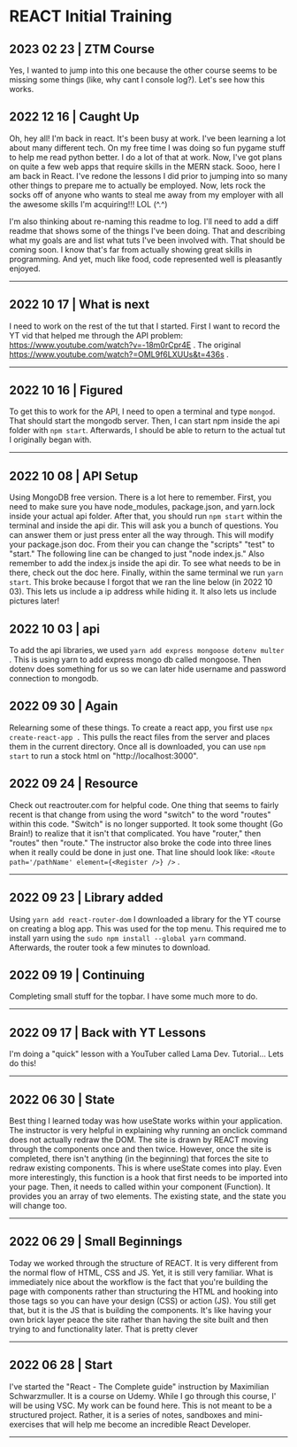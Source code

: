 # REACT Initial Training

## 2023 02 23 | ZTM Course

Yes, I wanted to jump into this one because the other course seems to be missing some things (like, why cant I console log?). Let's see how this works.

## 2022 12 16 | Caught Up

Oh, hey all! I'm back in react. It's been busy at work. I've been learning a lot about many different tech. On my free time I was doing so fun pygame stuff to help me read python better. I do a lot of that at work. Now, I've got plans on quite a few web apps that require skills in the MERN stack. Sooo, here I am back in React. I've redone the lessons I did prior to jumping into so many other things to prepare me to actually be employed. Now, lets rock the socks off of anyone who wants to steal me away from my employer with all the awesome skills I'm acquiring!!! LOL (^.^)

I'm also thinking about re-naming this readme to log. I'll need to add a diff readme that shows some of the things I've been doing. That and describing what my goals are and list what tuts I've been involved with. That should be coming soon. I know that's far from actually showing great skills in programming. And yet, much like food, code represented well is pleasantly enjoyed.

---

## 2022 10 17 | What is next

I need to work on the rest of the tut that I started. First I want to record the YT vid that helped me through the API problem: https://www.youtube.com/watch?v=-18m0rCpr4E . The original https://www.youtube.com/watch?=OML9f6LXUUs&t=436s .

---

## 2022 10 16 | Figured

To get this to work for the API, I need to open a terminal and type `mongod`. That should start the mongodb server. Then, I can start npm inside the api folder with `npm start`. Afterwards, I should be able to return to the actual tut I originally began with.

---

## 2022 10 08 | API Setup

Using MongoDB free version. There is a lot here to remember. First, you need to make sure you have node_modules, package.json, and yarn.lock inside your actual api folder. After that, you should run `npm start` within the terminal and inside the api dir. This will ask you a bunch of questions. You can answer them or just press enter all the way through. This will modify your package.json doc. From their you can change the "scripts" "test" to "start." The following line can be changed to just "node index.js." Also remember to add the index.js inside the api dir. To see what needs to be in there, check out the doc here. Finally, within the same terminal we run `yarn start`. This broke because I forgot that we ran the line below (in 2022 10 03). This lets us include a ip address while hiding it. It also lets us include pictures later!

## 2022 10 03 | api

To add the api libraries, we used `yarn add express mongoose dotenv multer` . This is using yarn to add express mongo db called mongoose. Then dotenv does something for us so we can later hide username and password connection to mongodb.

## 2022 09 30 | Again

Relearning some of these things. To create a react app, you first use `npx create-react-app .` This pulls the react files from the server and places them in the current directory. Once all is downloaded, you can use `npm start` to run a stock html on "http://localhost:3000".

## 2022 09 24 | Resource

Check out reactrouter.com for helpful code. One thing that seems to fairly recent is that change from using the word "switch" to the word "routes" within this code. "Switch" is no longer supported. It took some thought (Go Brain!) to realize that it isn't that complicated. You have "router," then "routes" then "route." The instructor also broke the code into three lines when it really could be done in just one. That line should look like: `<Route path='/pathName' element={<Register />} />` .

---

## 2022 09 23 | Library added

Using `yarn add react-router-dom` I downloaded a library for the YT course on creating a blog app. This was used for the top menu. This required me to install yarn using the `sudo npm install --global yarn` command. Afterwards, the router took a few minutes to download.

## 2022 09 19 | Continuing

Completing small stuff for the topbar. I have some much more to do.

---

## 2022 09 17 | Back with YT Lessons

I'm doing a "quick" lesson with a YouTuber called Lama Dev. Tutorial... Lets do this!

---

## 2022 06 30 | State

Best thing I learned today was how useState works within your application. The instructor is very helpful in explaining why running an onclick command does not actually redraw the DOM. The site is drawn by REACT moving through the components once and then twice. However, once the site is completed, there isn't anything (in the beginning) that forces the site to redraw existing components. This is where useState comes into play. Even more interestingly, this function is a hook that first needs to be imported into your page. Then, it needs to called within your component (Function). It provides you an array of two elements. The existing state, and the state you will change too.

---

## 2022 06 29 | Small Beginnings

Today we worked through the structure of REACT. It is very different from the normal flow of HTML, CSS and JS. Yet, it is still very familiar. What is immediately nice about the workflow is the fact that you're building the page with components rather than structuring the HTML and hooking into those tags so you can have your design (CSS) or action (JS). You still get that, but it is the JS that is building the components. It's like having your own brick layer peace the site rather than having the site built and then trying to and functionality later. That is pretty clever

---

## 2022 06 28 | Start

I've started the "React - The Complete guide" instruction by Maximilian Schwarzmuller. It is a course on Udemy. While I go through this course, I' will be using VSC. My work can be found here. This is not meant to be a structured project. Rather, it is a series of notes, sandboxes and mini-exercises that will help me become an incredible React Developer.

---
